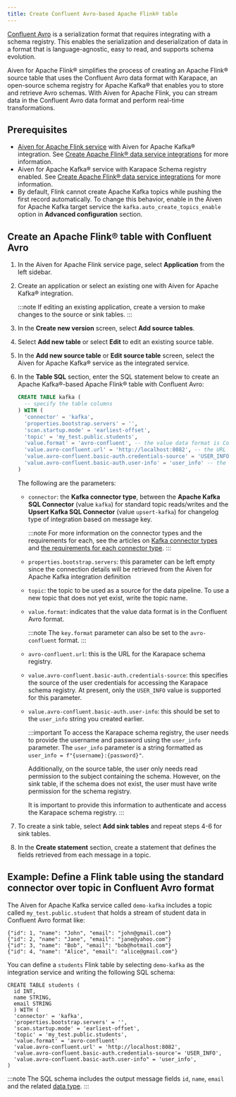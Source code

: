 ```yaml
---
title: Create Confluent Avro-based Apache Flink® table
---
```


[Confluent Avro](https://nightlies.apache.org/flink/flink-docs-release-1.16/docs/connectors/table/formats/avro-confluent/) is a serialization format that requires integrating with a schema registry.
This enables the serialization and deserialization of data in
a format that is language-agnostic, easy to read, and supports schema
evolution.

Aiven for Apache Flink® simplifies the process of creating an Apache
Flink® source table that uses the Confluent Avro data format with
Karapace, an open-source schema registry for Apache Kafka® that enables
you to store and retrieve Avro schemas. With Aiven for Apache Flink, you
can stream data in the Confluent Avro data format and perform real-time
transformations.

## Prerequisites

-   [Aiven for Apache Flink service](/docs/platform/howto/create_new_service) with Aiven for Apache Kafka® integration. See
    [Create Apache Flink® data service integrations](/docs/products/flink/howto/create-integration) for more information.
-   Aiven for Apache Kafka® service with Karapace Schema registry
    enabled. See
    [Create Apache Flink® data service integrations](/docs/products/flink/howto/create-integration) for more information.
-   By default, Flink cannot create Apache Kafka topics while pushing
    the first record automatically. To change this behavior, enable in
    the Aiven for Apache Kafka target service the
    `kafka.auto_create_topics_enable` option in **Advanced
    configuration** section.

## Create an Apache Flink® table with Confluent Avro

1.  In the Aiven for Apache Flink service page, select **Application**
    from the left sidebar.

1.  Create an application or select an existing one with Aiven for
    Apache Kafka® integration.

    :::note
    If editing an existing application, create a version to make
    changes to the source or sink tables.
    :::

1.  In the **Create new version** screen, select **Add source tables**.

1.  Select **Add new table** or select **Edit** to edit an
    existing source table.

1.  In the **Add new source table** or **Edit source table** screen,
    select the Aiven for Apache Kafka® service as the integrated
    service.

1.  In the **Table SQL** section, enter the SQL statement below to
    create an Apache Kafka®-based Apache Flink® table with Confluent
    Avro:

    ```sql
    CREATE TABLE kafka (
      -- specify the table columns
    ) WITH (
      'connector' = 'kafka',
      'properties.bootstrap.servers' = '',
      'scan.startup.mode' = 'earliest-offset',
      'topic' = 'my_test.public.students',
      'value.format' = 'avro-confluent', -- the value data format is Confluent Avro
      'value.avro-confluent.url' = 'http://localhost:8082', -- the URL of the schema registry
      'value.avro-confluent.basic-auth.credentials-source' = 'USER_INFO', -- the source of the user credentials for accessing the schema registry
      'value.avro-confluent.basic-auth.user-info' = 'user_info' -- the user credentials for accessing the schema registry
    )
    ```

    The following are the parameters:

    -   `connector`: the **Kafka connector type**, between the **Apache
        Kafka SQL Connector** (value `kafka`) for standard topic
        reads/writes and the **Upsert Kafka SQL Connector** (value
        `upsert-kafka`) for changelog type of integration based on
        message key.

        :::note
        For more information on the connector types and the requirements
        for each, see the articles on
        [Kafka connector types](/docs/products/flink/concepts/kafka-connectors) and
        [the requirements for each connector type](/docs/products/flink/concepts/kafka-connector-requirements).
        :::

    -   `properties.bootstrap.servers`: this parameter can be left empty
        since the connection details will be retrieved from the Aiven
        for Apache Kafka integration definition

    -   `topic`: the topic to be used as a source for the data pipeline.
        To use a new topic that does not yet exist, write
        the topic name.

    -   `value.format`: indicates that the value data format is in the
        Confluent Avro format.

        :::note
        The `key.format` parameter can also be set to the
        `avro-confluent` format.
        :::

    -   `avro-confluent.url`: this is the URL for the Karapace schema
        registry.

    -   `value.avro-confluent.basic-auth.credentials-source`: this
        specifies the source of the user credentials for accessing the
        Karapace schema registry. At present, only the `USER_INFO` value
        is supported for this parameter.

    -   `value.avro-confluent.basic-auth.user-info`: this should be set
        to the `user_info` string you created earlier.

        :::important
        To access the Karapace schema registry, the user needs to
        provide the username and password using the `user_info`
        parameter. The `user_info` parameter is a string formatted as
        `user_info = f"{username}:{password}"`.

        Additionally, on the source table, the user only needs read
        permission to the subject containing the schema. However, on the
        sink table, if the schema does not exist, the user must have
        write permission for the schema registry.

        It is important to provide this information to authenticate and
        access the Karapace schema registry.
        :::

1.  To create a sink table, select **Add sink tables** and repeat steps
    4-6 for sink tables.

1.  In the **Create statement** section, create a statement that defines
    the fields retrieved from each message in a topic.

## Example: Define a Flink table using the standard connector over topic in Confluent Avro format

The Aiven for Apache Kafka service called `demo-kafka` includes a topic
called `my_test.public.student` that holds a stream of student data in
Confluent Avro format like:

```text
{"id": 1, "name": "John", "email": "john@gmail.com"}
{"id": 2, "name": "Jane", "email": "jane@yahoo.com"}
{"id": 3, "name": "Bob", "email": "bob@hotmail.com"}
{"id": 4, "name": "Alice", "email": "alice@gmail.com"}
```

You can define a `students` Flink table by selecting `demo-kafka` as the
integration service and writing the following SQL schema:

```
CREATE TABLE students (
  id INT,
  name STRING,
  email STRING
  ) WITH (
  'connector' = 'kafka',
  'properties.bootstrap.servers' = '',
  'scan.startup.mode' = 'earliest-offset',
  'topic' = 'my_test.public.students',
  'value.format' = 'avro-confluent'
  'value.avro-confluent.url' = 'http://localhost:8082',
  'value.avro-confluent.basic-auth.credentials-source'= 'USER_INFO',
  'value.avro-confluent.basic-auth.user-info" = 'user_info',
)
```

:::note
The SQL schema includes the output message fields `id`, `name`, `email`
and the related [data
type](https://nightlies.apache.org/flink/flink-docs-release-1.16/docs/dev/table/types/#list-of-data-types).
:::
